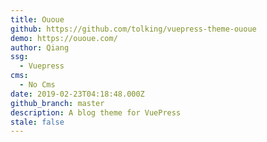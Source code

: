```yaml
---
title: Ououe
github: https://github.com/tolking/vuepress-theme-ououe
demo: https://ououe.com/
author: Qiang
ssg:
  - Vuepress
cms:
  - No Cms
date: 2019-02-23T04:18:48.000Z
github_branch: master
description: A blog theme for VuePress
stale: false
---
```

